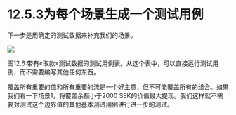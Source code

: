 # 12.5.3为每个场景生成一个测试用例

下一步是用确定的测试数据来补充我们的场景。

![](https://tva1.sinaimg.cn/large/008i3skNgy1gykiz3wuovj30ts0y0jvr.jpg)

图12.6:带有«取款»测试数据的测试用例表。从这个表中，可以直接运行测试用例，而不需要编写其他任何东西。

覆盖所有重要的值和所有重要的流是一个好主意，但不可能覆盖所有的组合。如果我们看一下场景1，将覆盖余额小于2000 SEK的价值最大提现。我们这样就不需要对测试这个边界值的其他基本测试用例进行进一步的测试。
